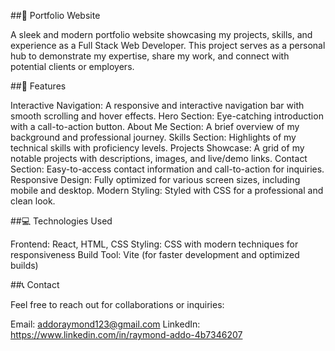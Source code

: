 
##🌟 Portfolio Website

A sleek and modern portfolio website showcasing my projects, skills, and experience as a Full Stack Web Developer. This project serves as a personal hub to demonstrate my expertise, share my work, and connect with potential clients or employers.


##🚀 Features

Interactive Navigation: A responsive and interactive navigation bar with smooth scrolling and hover effects.
Hero Section: Eye-catching introduction with a call-to-action button.
About Me Section: A brief overview of my background and professional journey.
Skills Section: Highlights of my technical skills with proficiency levels.
Projects Showcase: A grid of my notable projects with descriptions, images, and live/demo links.
Contact Section: Easy-to-access contact information and call-to-action for inquiries.
Responsive Design: Fully optimized for various screen sizes, including mobile and desktop.
Modern Styling: Styled with CSS for a professional and clean look.

##💻 Technologies Used

Frontend: React, HTML, CSS
Styling: CSS with modern techniques for responsiveness
Build Tool: Vite (for faster development and optimized builds)

##📞 Contact

Feel free to reach out for collaborations or inquiries:

Email: addoraymond123@gmail.com
LinkedIn: https://www.linkedin.com/in/raymond-addo-4b7346207
